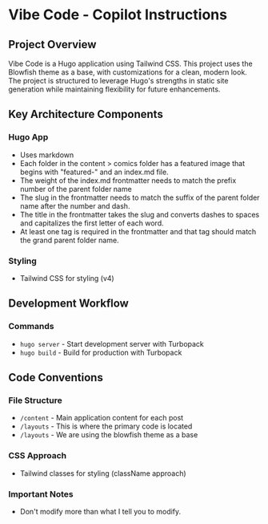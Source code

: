 # Vibe Code - Copilot Instructions

## Project Overview
Vibe Code is a Hugo application using Tailwind CSS. This project uses the Blowfish theme as a base, with customizations for a clean, modern look. The project is structured to leverage Hugo's strengths in static site generation while maintaining flexibility for future enhancements.

## Key Architecture Components

### Hugo App
- Uses markdown
- Each folder in the content > comics folder has a featured image that begins with "featured-" and an index.md file.
- The weight of the index.md frontmatter needs to match the prefix number of the parent folder name
- The slug in the frontmatter needs to match the suffix of the parent folder name after the number and dash.
- The title in the frontmatter takes the slug and converts dashes to spaces and capitalizes the first letter of each word.
- At least one tag is required in the frontmatter and that tag should match the grand parent folder name. 

### Styling
- Tailwind CSS for styling (v4)

## Development Workflow

### Commands
- `hugo server` - Start development server with Turbopack
- `hugo build` - Build for production with Turbopack

## Code Conventions

### File Structure
- `/content` - Main application content for each post
- `/layouts` - This is where the primary code is located
- `/layouts` - We are using the blowfish theme as a base

### CSS Approach
- Tailwind classes for styling (className approach)

### Important Notes
- Don't modify more than what I tell you to modify.